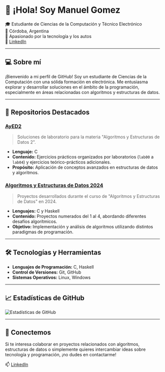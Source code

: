 # 👋 ¡Hola! Soy Manuel Gomez

🎓 Estudiante de Ciencias de la Computación y Técnico Electrónico  
📍 Córdoba, Argentina  
🚗 Apasionado por la tecnología y los autos  
🔗 [LinkedIn](https://www.linkedin.com/in/manug179)

---

## 💻 Sobre mí

¡Bienvenido a mi perfil de GitHub! Soy un estudiante de Ciencias de la Computación con una sólida formación en electrónica. Me entusiasma explorar y desarrollar soluciones en el ámbito de la programación, especialmente en áreas relacionadas con algoritmos y estructuras de datos.

---

## 📂 Repositorios Destacados

### [AyED2](https://github.com/manug859/AyED2)

> Soluciones de laboratorio para la materia "Algoritmos y Estructuras de Datos 2".

- **Lenguaje:** C
- **Contenido:** Ejercicios prácticos organizados por laboratorios (`lab00` a `lab04`) y ejercicios teórico-prácticos adicionales.
- **Propósito:** Aplicación de conceptos avanzados en estructuras de datos y algoritmos.

### [Algoritmos y Estructuras de Datos 2024](https://github.com/manug859/Algoritmos-y-Estructuras-de-Datos-2024)

> Proyectos desarrollados durante el curso de "Algoritmos y Estructuras de Datos" en 2024.

- **Lenguajes:** C y Haskell
- **Contenido:** Proyectos numerados del 1 al 4, abordando diferentes desafíos algorítmicos.
- **Objetivo:** Implementación y análisis de algoritmos utilizando distintos paradigmas de programación.

---

## 🛠️ Tecnologías y Herramientas

- **Lenguajes de Programación:** C, Haskell
- **Control de Versiones:** Git, GitHub
- **Sistemas Operativos:** Linux, Windows

---

## 📈 Estadísticas de GitHub

![Estadísticas de GitHub](https://github-readme-stats.vercel.app/api?username=manug859&show_icons=true&theme=radical)

---

## 🤝 Conectemos

Si te interesa colaborar en proyectos relacionados con algoritmos, estructuras de datos o simplemente quieres intercambiar ideas sobre tecnología y programación, ¡no dudes en contactarme!

📫 [LinkedIn](https://www.linkedin.com/in/manug179)

